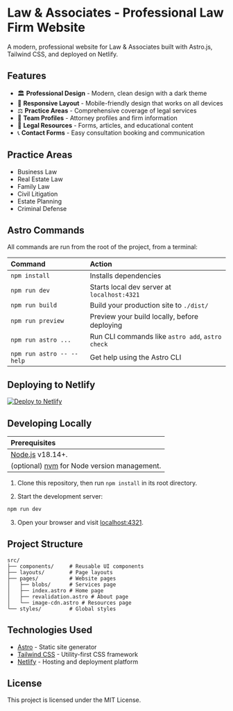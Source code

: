 # Law & Associates - Professional Law Firm Website

A modern, professional website for Law & Associates built with Astro.js, Tailwind CSS, and deployed on Netlify.

## Features

- 🏛️ **Professional Design** - Modern, clean design with a dark theme
- 📱 **Responsive Layout** - Mobile-friendly design that works on all devices
- ⚖️ **Practice Areas** - Comprehensive coverage of legal services
- 👥 **Team Profiles** - Attorney profiles and firm information
- 📄 **Legal Resources** - Forms, articles, and educational content
- 📞 **Contact Forms** - Easy consultation booking and communication

## Practice Areas

- Business Law
- Real Estate Law
- Family Law
- Civil Litigation
- Estate Planning
- Criminal Defense

## Astro Commands

All commands are run from the root of the project, from a terminal:

| Command                   | Action                                           |
| :------------------------ | :----------------------------------------------- |
| `npm install`             | Installs dependencies                            |
| `npm run dev`             | Starts local dev server at `localhost:4321`      |
| `npm run build`           | Build your production site to `./dist/`          |
| `npm run preview`         | Preview your build locally, before deploying     |
| `npm run astro ...`       | Run CLI commands like `astro add`, `astro check` |
| `npm run astro -- --help` | Get help using the Astro CLI                     |

## Deploying to Netlify

[![Deploy to Netlify](https://www.netlify.com/img/deploy/button.svg)](https://app.netlify.com/start/deploy?repository=https://github.com/your-username/law-associates-website)

## Developing Locally

| Prerequisites                                                                |
| :--------------------------------------------------------------------------- |
| [Node.js](https://nodejs.org/) v18.14+.                                      |
| (optional) [nvm](https://github.com/nvm-sh/nvm) for Node version management. |

1. Clone this repository, then run `npm install` in its root directory.

2. Start the development server:

```bash
npm run dev
```

3. Open your browser and visit [localhost:4321](http://localhost:4321).

## Project Structure

```
src/
├── components/     # Reusable UI components
├── layouts/        # Page layouts
├── pages/          # Website pages
│   ├── blobs/      # Services page
│   ├── index.astro # Home page
│   ├── revalidation.astro # About page
│   └── image-cdn.astro # Resources page
└── styles/         # Global styles
```

## Technologies Used

- [Astro](https://astro.build/) - Static site generator
- [Tailwind CSS](https://tailwindcss.com/) - Utility-first CSS framework
- [Netlify](https://netlify.com/) - Hosting and deployment platform

## License

This project is licensed under the MIT License.
